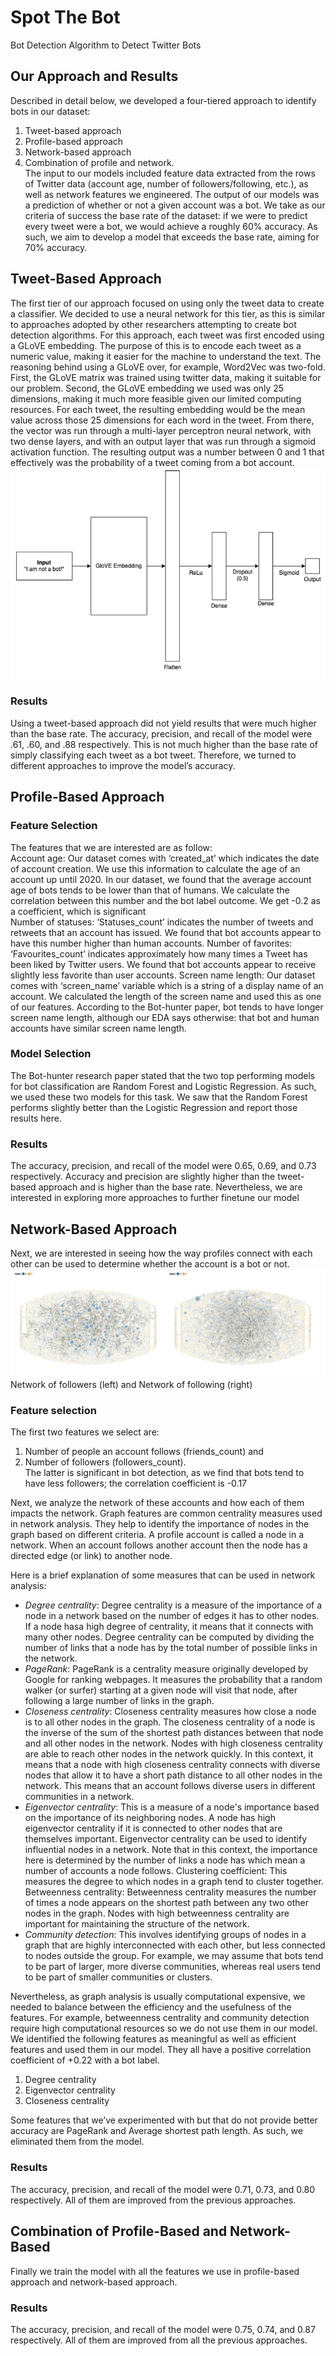 # Spot The Bot
Bot Detection Algorithm to Detect Twitter Bots

## Our Approach and Results 
Described in detail below, we developed a four-tiered approach to identify bots in our dataset: 
1. Tweet-based approach
2. Profile-based approach
3. Network-based approach
4. Combination of profile and network.  
The input to our models included feature data extracted from the rows of Twitter data (account age, number of followers/following, etc.), as well as network features we engineered. The output of our models was a prediction of whether or not a given account was a bot. We take as our criteria of success the base rate of the dataset: if we were to predict every tweet were a bot, we would achieve a roughly 60% accuracy. As such, we aim to develop a model that exceeds the base rate, aiming for 70% accuracy. 

## Tweet-Based Approach
The first tier of our approach focused on using only the tweet data to create a classifier. We decided to use a neural network for this tier, as this is similar to approaches adopted by other researchers attempting to create bot detection algorithms. For this approach, each tweet was first encoded using a GLoVE embedding. The purpose of this is to encode each tweet as a numeric value, making it easier for the machine to understand the text. The reasoning behind using a GLoVE over, for example, Word2Vec was two-fold. First, the GLoVE matrix was trained using twitter data, making it suitable for our problem. Second, the GLoVE embedding we used was only 25 dimensions, making it much more feasible given our limited computing resources. For each tweet, the resulting embedding would be the mean value across those 25 dimensions for each word in the tweet. From there, the vector was run through a multi-layer perceptron neural network, with two dense layers, and with an output layer that was run through a sigmoid activation function. The resulting output was a number between 0 and 1 that effectively was the probability of a tweet coming from a bot account.
![GLoVE Neural Network](images/GLoVE_NN.png)

### Results
Using a tweet-based approach did not yield results that were much higher than the base rate. The accuracy, precision, and recall of the model were .61, .60, and .88 respectively. This is not much higher than the base rate of simply classifying each tweet as a bot tweet. Therefore, we turned to different approaches to improve the model’s accuracy.

## Profile-Based Approach
### Feature Selection
The features that we are interested are as follow:  
Account age: Our dataset comes with ‘created_at’ which indicates the date of account creation. We use this information to calculate the age of an account up until 2020. In our dataset, we found that the average account age of bots tends to be lower than that of humans. We calculate the correlation between this number and the bot label outcome. We get -0.2 as a coefficient, which is significant  
Number of statuses: ‘Statuses_count’ indicates the number of tweets and retweets that an account has issued. We found that bot accounts appear to have this number higher than human accounts.
Number of favorites: ‘Favourites_count’ indicates approximately how many times a Tweet has been liked by Twitter users. We found that bot accounts appear to receive slightly less favorite than user accounts.
Screen name length: Our dataset comes with ‘screen_name’ variable which is a string of a display name of an account. We calculated the length of the screen name and used this as one of our features. According to the Bot-hunter paper, bot tends to have longer screen name length, although our EDA says otherwise: that bot and human accounts have similar screen name length.

### Model Selection
The Bot-hunter research paper stated that the two top performing models for bot classification are Random Forest and Logistic Regression. As such, we used these two models for this task. We saw that the Random Forest performs slightly better than the Logistic Regression and report those results here.

### Results
The accuracy, precision, and recall of the model were 0.65, 0.69, and 0.73 respectively. Accuracy and precision are slightly higher than the tweet-based approach and is higher than the base rate. Nevertheless, we are interested in exploring more approaches to further finetune our model

## Network-Based Approach
Next, we are interested in seeing how the way profiles connect with each other can be used to determine whether the account is a bot or not.
![Network](images/Network.png)
Network of followers (left) and Network of following (right)

### Feature selection
The first two features we select are:
1. Number of people an account follows (friends_count) and 
2. Number of followers (followers_count).  
The latter is significant in bot detection, as we find that bots tend to have less followers; the correlation coefficient is -0.17  

Next, we analyze the network of these accounts and how each of them impacts the network. Graph features are common centrality measures used in network analysis. They help to identify the importance of nodes in the graph based on different criteria. A profile account is called a node in a network. When an account follows another account then the node has a directed edge (or link) to another node.  

Here is a brief explanation of some measures that can be used in network analysis:
- *Degree centrality*: Degree centrality is a measure of the importance of a node in a network based on the number of edges it has to other nodes. If a node hasa high degree of centrality, it means that it connects with many other nodes. Degree centrality can be computed by dividing the number of links that a node has by the total number of possible links in the network.
- *PageRank*: PageRank is a centrality measure originally developed by Google for ranking webpages. It measures the probability that a random walker (or surfer) starting at a given node will visit that node, after following a large number of links in the graph.
- *Closeness centrality*: Closeness centrality measures how close a node is to all other nodes in the graph. The closeness centrality of a node is the inverse of the sum of the shortest path distances between that node and all other nodes in the network. Nodes with high closeness centrality are able to reach other nodes in the network quickly. In this context, it means that a node with high closeness centrality connects with diverse nodes that allow it to have a short path distance to all other nodes in the network. This means that an account follows diverse users in different communities in a network.
- *Eigenvector centrality*: This is a measure of a node's importance based on the importance of its neighboring nodes. A node has high eigenvector centrality if it is connected to other nodes that are themselves important. Eigenvector centrality can be used to identify influential nodes in a network. Note that in this context, the importance here is determined by the number of links a node has which mean a number of accounts a node follows.
Clustering coefficient: This measures the degree to which nodes in a graph tend to cluster together.
Betweenness centrality: Betweenness centrality measures the number of times a node appears on the shortest path between any two other nodes in the graph. Nodes with high betweenness centrality are important for maintaining the structure of the network.
- *Community detection*: This involves identifying groups of nodes in a graph that are highly interconnected with each other, but less connected to nodes outside the group. For example, we may assume that bots tend to be part of larger, more diverse communities, whereas real users tend to be part of smaller communities or clusters.  

Nevertheless, as graph analysis is usually computational expensive, we needed to balance between the efficiency and the usefulness of the features. For example, betweenness centrality and community detection require high computational resources so we do not use them in our model. We identified the following features as meaningful as well as efficient features and used them in our model. They all have a positive correlation coefficient of +0.22 with a bot label.
1. Degree centrality
2. Eigenvector centrality
3. Closeness centrality

Some features that we’ve experimented with but that do not provide better accuracy are PageRank and Average shortest path length. As such, we eliminated them from the model.

### Results
The accuracy, precision, and recall of the model were 0.71, 0.73, and 0.80 respectively. All of them are improved from the previous approaches.

## Combination of Profile-Based and Network-Based
Finally we train the model with all the features we use in profile-based approach and network-based approach. 

### Results
The accuracy, precision, and recall of the model were 0.75, 0.74, and 0.87 respectively. All of them are improved from all the previous approaches.
